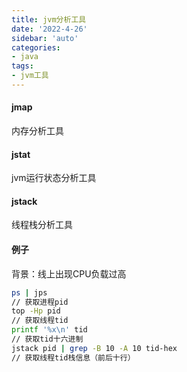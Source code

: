 ```yaml
---
title: jvm分析工具
date: '2022-4-26'
sidebar: 'auto'
categories:
- java
tags:
- jvm工具
---
```


#### jmap
内存分析工具

#### jstat
jvm运行状态分析工具

#### jstack
线程栈分析工具

#### 例子
背景：线上出现CPU负载过高
```bash
ps | jps 
// 获取进程pid
top -Hp pid
// 获取线程tid
printf '%x\n' tid
// 获取tid十六进制
jstack pid | grep -B 10 -A 10 tid-hex
// 获取线程tid栈信息（前后十行）
```

